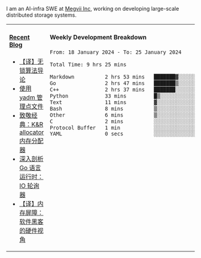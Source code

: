 I am an AI-infra SWE at [Megvii Inc](https://en.megvii.com/), working on developing large-scale distributed storage systems.

<table width="960px">
<tr>
<td valign="top" width="50%">

#### <a href="https://www.kongjun18.me" target="_blank">Recent Blog</a>

<!-- BLOG-POST-LIST:START -->
- [【译】无锁算法导论](https://kongjun18.github.io/posts/2023/07/14/)
- [使用 yadm 管理点文件](https://kongjun18.github.io/posts/2023/04/07/)
- [致敬经典：K&amp;R allocator 内存分配器](https://kongjun18.github.io/posts/2022/12/12/)
- [深入剖析 Go 语言运行时：IO 轮询器](https://kongjun18.github.io/posts/2022/11/21/)
- [【译】内存屏障：软件黑客的硬件视角](https://kongjun18.github.io/posts/2022/11/03/)
<!-- BLOG-POST-LIST:END -->

</td>
<td valign="top" width="50%">

#### Weekly Development Breakdown

<!--START_SECTION:waka-->

```txt
From: 18 January 2024 - To: 25 January 2024

Total Time: 9 hrs 25 mins

Markdown          2 hrs 53 mins   ███████▓░░░░░░░░░░░░░░░░░   30.78 %
Go                2 hrs 47 mins   ███████▒░░░░░░░░░░░░░░░░░   29.61 %
C++               2 hrs 37 mins   ███████░░░░░░░░░░░░░░░░░░   27.88 %
Python            33 mins         █▒░░░░░░░░░░░░░░░░░░░░░░░   05.94 %
Text              11 mins         ▓░░░░░░░░░░░░░░░░░░░░░░░░   02.10 %
Bash              8 mins          ▒░░░░░░░░░░░░░░░░░░░░░░░░   01.59 %
Other             6 mins          ▒░░░░░░░░░░░░░░░░░░░░░░░░   01.12 %
C                 2 mins          ░░░░░░░░░░░░░░░░░░░░░░░░░   00.39 %
Protocol Buffer   1 min           ░░░░░░░░░░░░░░░░░░░░░░░░░   00.25 %
YAML              0 secs          ░░░░░░░░░░░░░░░░░░░░░░░░░   00.16 %
```

<!--END_SECTION:waka-->
</td>
</tr>

</table>
